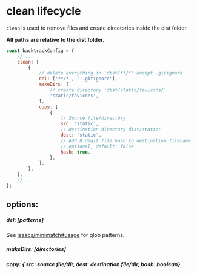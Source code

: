 # clean lifecycle

`clean` is used to remove files and create directories inside the dist folder.

**All paths are relative to the dist folder.**

```js
const backtrackConfig = {
    // ...
    clean: [
        {
            // delete everything in 'dist/**/*' except .gitignore
            del: ['**/*', '!.gitignore'],
            makeDirs: [
                // create directory 'dist/static/favicons/'
                'static/favicons',
            ],
            copy: [
                {
                    // Source file/directory
                    src: 'static',
                    // Destination directory dist/static/
                    dest: 'static',
                    // Add 8 digit file hash to destination filename
                    // optional, default: false
                    hash: true,
                },
            ],
        },
    ],
    // ...
};
```

## options:

##### del: [patterns]

See [isaacs/minimatch#usage](https://github.com/isaacs/minimatch#usage) for glob patterns.

##### makeDirs: [directories]

##### copy: { src: source file/dir, dest: destination file/dir, hash: boolean}
